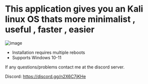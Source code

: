 # This application gives you an Kali linux OS thats more minimalist , useful , faster , easier

![image](https://user-images.githubusercontent.com/104208624/191356499-11872a64-5dcd-4cab-88d4-20129a43f8bc.png)

* Installation requires multiple reboots
* Supports Windows 10-11

If any questions/problems contact me at the discord server.

Discord: https://discord.gg/n2X6C7jKHe
